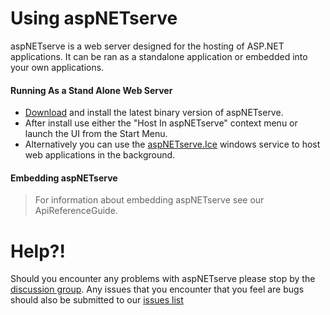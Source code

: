 # Using aspNETserve #

aspNETserve is a web server designed for the hosting of ASP.NET applications. It can be ran as a standalone application or embedded into your own applications.


#### Running As a Stand Alone Web Server ####

  * [Download](http://code.google.com/p/aspnetserve/downloads/list) and install the latest binary version of aspNETserve.
  * After install use either the "Host In aspNETserve" context menu or launch the UI from the Start Menu.
  * Alternatively you can use the [aspNETserve.Ice](aspNETserveIce.md) windows service to host web applications in the background.

#### Embedding aspNETserve ####
> For information about embedding aspNETserve see our ApiReferenceGuide.

# Help?! #
Should you encounter any problems with aspNETserve please stop by the [discussion group](http://groups.google.com/group/aspnetserve). Any issues that you encounter that you feel are bugs should also be submitted to our [issues list](http://code.google.com/p/aspnetserve/issues/list)